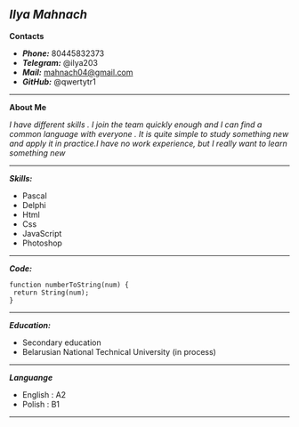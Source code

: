 ***Ilya Mahnach***
-----

**Contacts**
* ***Phone:*** 80445832373
* ***Telegram:*** @ilya203
* ***Mail:*** mahnach04@gmail.com
* ***GitHub:*** @qwertytr1

--------------

**About Me**

*I have different skills . I join the team quickly enough and I can find a common language with everyone . It is quite simple to study something new and apply it in practice.I have no work experience, but I really want to learn something new*

-------

***Skills:***

* Pascal
* Delphi
* Html
* Css
* JavaScript
* Photoshop

-------
 
 
 ***Code:***
 ```
 function numberToString(num) {
  return String(num);
}
 ```
 
 ------
 
 ***Education:***
 
 * Secondary education
 * Belarusian National Technical University (in process)
 
 ----
 
 ***Languange***
 * English : A2
 * Polish : B1

---

